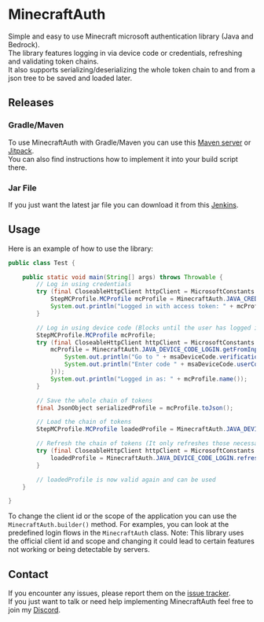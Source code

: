 # MinecraftAuth
Simple and easy to use Minecraft microsoft authentication library (Java and Bedrock).  
The library features logging in via device code or credentials, refreshing and validating token chains.  
It also supports serializing/deserializing the whole token chain to and from a json tree to be saved and loaded later.

## Releases
### Gradle/Maven
To use MinecraftAuth with Gradle/Maven you can use this [Maven server](https://maven.lenni0451.net/#/releases/net/raphimc/MinecraftAuth) or [Jitpack](https://jitpack.io/#RaphiMC/MinecraftAuth).  
You can also find instructions how to implement it into your build script there.

### Jar File
If you just want the latest jar file you can download it from this [Jenkins](https://build.lenni0451.net/job/MinecraftAuth/).

## Usage
Here is an example of how to use the library:
```java
public class Test {

    public static void main(String[] args) throws Throwable {
        // Log in using credentials
        try (final CloseableHttpClient httpClient = MicrosoftConstants.createHttpClient()) {
            StepMCProfile.MCProfile mcProfile = MinecraftAuth.JAVA_CREDENTIALS_LOGIN.getFromInput(httpClient, new StepCredentialsMsaCode.MsaCredentials("email@test.com", "P4ssw0rd"));
            System.out.println("Logged in with access token: " + mcProfile.prevResult().prevResult().access_token());
        }

        // Log in using device code (Blocks until the user has logged in or timeout is reached)
        StepMCProfile.MCProfile mcProfile;
        try (final CloseableHttpClient httpClient = MicrosoftConstants.createHttpClient()) {
            mcProfile = MinecraftAuth.JAVA_DEVICE_CODE_LOGIN.getFromInput(httpClient, new StepMsaDeviceCode.MsaDeviceCodeCallback(msaDeviceCode -> {
                System.out.println("Go to " + msaDeviceCode.verificationUri());
                System.out.println("Enter code " + msaDeviceCode.userCode());
            }));
            System.out.println("Logged in as: " + mcProfile.name());
        }

        // Save the whole chain of tokens
        final JsonObject serializedProfile = mcProfile.toJson();

        // Load the chain of tokens
        StepMCProfile.MCProfile loadedProfile = MinecraftAuth.JAVA_DEVICE_CODE_LOGIN.fromJson(serializedProfile);

        // Refresh the chain of tokens (It only refreshes those necessary)
        try (final CloseableHttpClient httpClient = MicrosoftConstants.createHttpClient()) {
            loadedProfile = MinecraftAuth.JAVA_DEVICE_CODE_LOGIN.refresh(httpClient, mcProfile);
        }

        // loadedProfile is now valid again and can be used
    }

}
```
To change the client id or the scope of the application you can use the ``MinecraftAuth.builder()`` method.
For examples, you can look at the predefined login flows in the ``MinecraftAuth`` class. Note: This library uses the official client id and scope and changing it could lead to certain features not working or being detectable by servers.

## Contact
If you encounter any issues, please report them on the
[issue tracker](https://github.com/RaphiMC/MinecraftAuth/issues).  
If you just want to talk or need help implementing MinecraftAuth feel free to join my
[Discord](https://discord.gg/dCzT9XHEWu).

